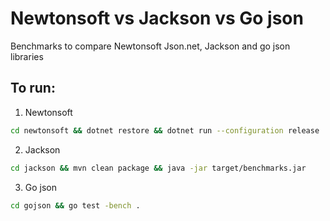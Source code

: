# Newtonsoft vs Jackson vs Go json
Benchmarks to compare Newtonsoft Json.net, Jackson and go json libraries

## To run:

1. Newtonsoft
```bash
cd newtonsoft && dotnet restore && dotnet run --configuration release
```

2. Jackson
```bash
cd jackson && mvn clean package && java -jar target/benchmarks.jar
```

3. Go json
```bash
cd gojson && go test -bench .
```
